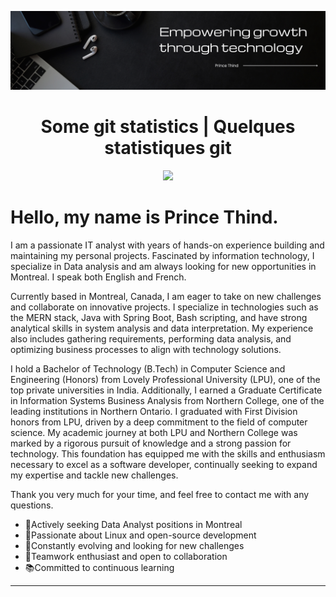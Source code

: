 <p align="center">
<a href="https://prince-thind.github.io/">
<kbd>
<img src="./banner.png" />
</kbd>
</a>
</p>

<div align="center">

# Some git statistics | Quelques statistiques git

</div>
<!-- 
<p  align="center">
   <img  align="center" src= "https://streak-stats.demolab.com?user=prince-thind&theme=dark&border_radius=5&mode=weekly" width = 400>
   &nbsp; &nbsp; &nbsp; &nbsp; 
   <img align="center" src= "https://github-readme-stats.vercel.app/api/top-langs/?username=prince-thind&theme=dark&layout=compact&langs_count=4" width = 400>
</p> -->

<p  align="center">
<img src="https://github-profile-summary-cards.vercel.app/api/cards/profile-details?username=prince-thind&theme=github_dark">
</p>

<!-- <div align="center" style="color:gray;">
  <h1>
 Version française ci-dessous</h1>
</div> -->

# Hello, my name is Prince Thind.

I am a passionate IT analyst with years of hands-on experience building and maintaining my personal projects. Fascinated by information technology, I specialize in Data analysis and am always looking for new opportunities in Montreal. I speak both English and French.

Currently based in Montreal, Canada, I am eager to take on new challenges and collaborate on innovative projects. I specialize in technologies such as the MERN stack, Java with Spring Boot, Bash scripting, and have strong analytical skills in system analysis and data interpretation. My experience also includes gathering requirements, performing data analysis, and optimizing business processes to align with technology solutions.

I hold a Bachelor of Technology (B.Tech) in Computer Science and Engineering (Honors) from Lovely Professional University (LPU), one of the top private universities in India. Additionally, I earned a Graduate Certificate in Information Systems Business Analysis from Northern College, one of the leading institutions in Northern Ontario. I graduated with First Division honors from LPU, driven by a deep commitment to the field of computer science. My academic journey at both LPU and Northern College was marked by a rigorous pursuit of knowledge and a strong passion for technology. This foundation has equipped me with the skills and enthusiasm necessary to excel as a software developer, continually seeking to expand my expertise and tackle new challenges.

Thank you very much for your time, and feel free to contact me with any questions.

- 🌱Actively seeking Data Analyst positions in Montreal
- 🐧Passionate about Linux and open-source development
- 🌟Constantly evolving and looking for new challenges
- 💼Teamwork enthusiast and open to collaboration
- 📚Committed to continuous learning

<hr>
